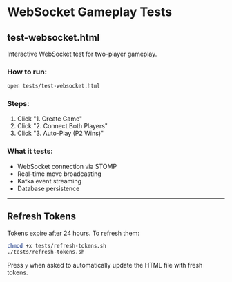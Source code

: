 # WebSocket Gameplay Tests

## test-websocket.html

Interactive WebSocket test for two-player gameplay.

### How to run:
```bash
open tests/test-websocket.html
```

### Steps:
1. Click "1. Create Game"
2. Click "2. Connect Both Players"
3. Click "3. Auto-Play (P2 Wins)"

### What it tests:
- WebSocket connection via STOMP
- Real-time move broadcasting
- Kafka event streaming
- Database persistence

---

## Refresh Tokens

Tokens expire after 24 hours. To refresh them:

```bash
chmod +x tests/refresh-tokens.sh
./tests/refresh-tokens.sh
```

Press `y` when asked to automatically update the HTML file with fresh tokens.
